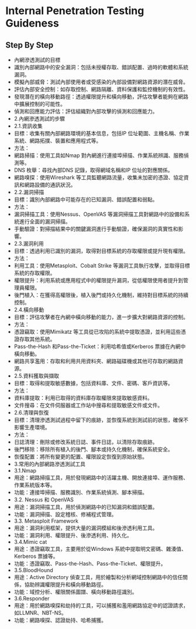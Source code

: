 # Internal Penetration Testing Guideness
## Step By Step
- 內網滲透測試的目標
- 識別內部網路中的安全漏洞：包括未授權存取、錯誤配置、過時的軟體和系統漏洞。
- 模擬內部威脅：測試內部使用者或受感染的內部設備對網路資源的潛在威脅。
- 評估內部安全控制：如存取控制、網路隔離、資料保護和監控機制的有效性。
- 發現潛在的橫向移動路徑：透過權限提升和橫向移動，評估攻擊者能夠在網路中擴展控制的可能性。
- 偵測和回應能力評估：評估組織對內部攻擊的偵測和回應能力。
- 2.內網滲透測試的步驟
- 2.1.資訊收集
- 目標：收集有關內部網路環境的基本信息，包括IP 位址範圍、主機名稱、作業系統、網路拓撲、裝置和應用程式等。
- 方法：
- 網路掃描：使用工具如Nmap 對內網進行連接埠掃描、作業系統辨識、服務偵測等。
- DNS 枚舉：尋找內部DNS 記錄，取得網域名稱和IP 位址的對應關係。
- 網路嗅探：使用Wireshark 等工具監聽網路流量，收集未加密的憑證、協定資訊和網路設備的通訊狀況。
- 2.2.漏洞掃描
- 目標：識別內部網路中可能存在的已知漏洞、錯誤配置和弱點。
- 方法：
- 漏洞掃描工具：使用Nessus、OpenVAS 等漏洞掃描工具對網路中的設備和系統進行全面的漏洞掃描。
- 手動驗證：對掃描結果中的關鍵漏洞進行手動驗證，確保漏洞的真實性和影響。
- 2.3.漏洞利用
- 目標：透過利用已識別的漏洞，取得對目標系統的存取權限或提升現有權限。
- 方法：
- 利用工具：使用Metasploit、Cobalt Strike 等漏洞工具執行攻擊，並取得目標系統的存取權限。
- 權限提升：利用系統或應用程式中的權限提升漏洞，從低權限使用者提升到管理員權限。
- 後門植入：在獲得高權限後，植入後門或持久化機制，維持對目標系統的持續控制。
- 2.4.橫向移動
- 目標：評估攻擊者在內網中橫向移動的能力，進一步擴大對網路資源的控制。
- 方法：
- 憑證竊取：使用Mimikatz 等工具從已攻陷的系統中提取憑證，並利用這些憑證存取其他系統。
- Pass-the-Hash 和Pass-the-Ticket：利用哈希值或Kerberos 票據在內網中橫向移動。
- 網路共享濫用：存取和利用共用資料夾、網路磁碟機或其他可存取的網路資源。
- 2.5.資料獲取與擷取
- 目標：取得和提取敏感數據，包括資料庫、文件、密碼、客戶資訊等。
- 方法：
- 資料庫提取：利用已取得的資料庫存取權限來提取敏感資料。
- 文件搜尋：在文件伺服器或工作站中搜尋和提取敏感文件或文件。
- 2.6.清理與恢復
- 目標：清理滲透測試過程中留下的痕跡，並恢復系統到測試前的狀態，確保不影響生產環境。
- 方法：
- 日誌清理：刪除或修改系統日誌、事件日誌，以清除存取痕跡。
- 後門移除：移除所有植入的後門、腳本或持久化機制，確保系統安全。
- 恢復配置：將所有變更的配置、權限設定恢復到原始狀態。
- 3.常用的內部網路滲透測試工具
- 3.1.Nmap
- 用途：網路掃描工具，用於發現網路中的活躍主機、開放連接埠、運作服務、作業系統版本等。
- 功能：連接埠掃描、服務識別、作業系統偵測、腳本掃描。
- 3.2. Nessus 和 OpenVAS
- 用途：漏洞掃描工具，用於偵測網路中的已知漏洞和錯誤配置。
- 功能：漏洞掃描、設定稽核、修補程式管理。
- 3.3. Metasploit Framework
- 用途：漏洞利用框架，提供大量的漏洞模組和後滲透利用工具。
- 功能：漏洞利用、權限提升、後滲透利用、持久化。
- 3.4.Mimic cat
- 用途：憑證竊取工具，主要用於從Windows 系統中提取明文密碼、雜湊值、Kerberos 票據等。
- 功能：憑證竊取、Pass-the-Hash、Pass-the-Ticket、權限提升。
- 3.5.BloodHound
- 用途：Active Directory 偵查工具，用於繪製和分析網域控制網路中的信任關係，協助辨識權限提升和橫向移動路徑。
- 功能：域控分析、權限關係圖譜、橫向移動路徑識別。
- 3.6.Responder
- 用途：用於網路嗅探和劫持的工具，可以捕獲和濫用網路協定中的認證請求，如LLMNR、NBT-NS。
- 功能：網路嗅探、認證劫持、哈希捕獲。
